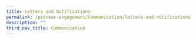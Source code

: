 ```yaml
---
title: Letters and Notifications
permalink: /pioneer-engagement/Communication/letters-and-notifications
description: ""
third_nav_title: Communication
---
```

